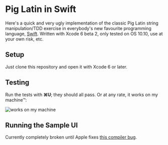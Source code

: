 Pig Latin in Swift
==================

Here's a quick and very ugly implementation of the classic Pig Latin string manipulation/TDD exercise in everybody's new favourite  programming language, [Swift](https://developer.apple.com/swift/). Written with Xcode 6 beta 2, only tested on OS 10.10, use at your own risk, etc.

Setup
-----

Just clone this repository and open it with Xcode 6 or later.

Testing
-------

Run the tests with **&#8984;U**; they should all pass. Or at any rate, it works on my machine&trade;:

![works on my machine](https://i.imgur.com/ryEDH8z.png)

Running the Sample UI
---------------------

Currently completely broken until Apple fixes [this compiler bug](http://stackoverflow.com/questions/24154163/xcode-swift-failed-with-exit-code-254).
